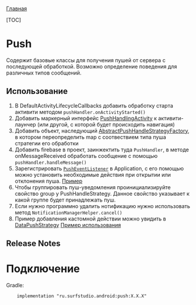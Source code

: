 [Главная](../docs/main.md)

[TOC]

# Push
Содержит базовые классы для получения пушей от сервера с последующей обработкой. 
Возможно определение поведения для различных типов сообщений.

## Использование

1. В DefaultActivityLifecycleCallbacks добавить обработку старта активити методом
   `pushHandler.onActivityStarted()`
2. Добавить маркерный интерфейс [PushHandlingActivity](src/main/java/ru/surfstudio/android/notification/ui/notification/PushHandlingActivity.kt)
   к активити-лаунчер (или другой, с которой будет происходить навигация)
3. Добавить объект, наследующий [AbstractPushHandleStrategyFactory](src/main/java/ru/surfstudio/android/notification/ui/notification/AbstractPushHandleStrategyFactory.kt),
   в котором переопределить map c соотвествием типа пуша стратегии его обработки
4. Добавить firebase в проект, заинжектить туда `PushHandler`, в методе onMessageReceived обработать сообщение
   с помощью `pushHandler.handleMessage()`
5. Зарегистрировать [`PushEventListener`][pushListener] в Application, с его помощью можно установить необходимые действия при открытии или отклонения пуша. [Пример][pushListenerimpl]
6. Чтобы группировать пуш-уведомления проинициализируйте свойство group у PushHandleStrategy. Данное свойство указывает к какой группе будет принадлежать пуш.
7. Если нужно программно удалить нотификацию нужно использовать метод `NotificationManagerHelper.cancel()`
8. Пример добавления кастомной действии можно увидить в [DataPushStrategy](../analytics-sample/src/main/java/ru/surfstudio/android/firebase/sample/ui/common/notification/strategies/simple/DataPushStrategy.kt)
[Пример использования](../firebase-sample)

## Release Notes


# Подключение
Gradle:
```
    implementation "ru.surfstudio.android:push:X.X.X"
```

[nm]: ../firebase-sample/src/main/java/ru/surfstudio/android/firebase/sample/app/dagger/NotificationModule.kt
[pushlistener]: src/main/java/ru/surfstudio/android/notification/ui/PushEventListener.kt
[pushListenerimpl]: ../template/base_feature/src/main/java/ru/surfstudio/standard/application/app/App.kt